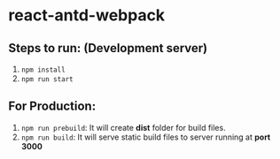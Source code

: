 # react-antd-webpack

## Steps to run: (Development server)
1. ```npm install```
2. ```npm run start```

## For Production:
1. ```npm run prebuild```: It will create **dist** folder for build files.
2. ```npm run build```: It will serve static build files to server running at **port 3000**
